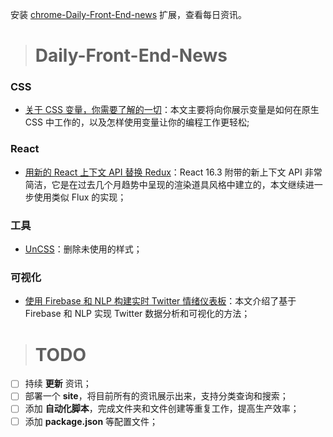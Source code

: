 
安装 [chrome-Daily-Front-End-news](https://github.com/FengShangWuQi/chrome-Daily-Front-End-news) 扩展，查看每日资讯。

> # Daily-Front-End-News 

### CSS

- [关于 CSS 变量，你需要了解的一切](https://juejin.im/post/5ab835225188255572085af4)：本文主要将向你展示变量是如何在原生 CSS 中工作的，以及怎样使用变量让你的编程工作更轻松;

### React

- [用新的 React 上下文 API 替换 Redux](http://t.cn/RnbxrEl)：React 16.3 附带的新上下文 API 非常简洁，它是在过去几个月趋势中呈现的渲染道具风格中建立的，本文继续进一步使用类似 Flux 的实现；

### 工具

- [UnCSS](https://github.com/uncss/uncss)：删除未使用的样式；

### 可视化

- [使用 Firebase 和 NLP 构建实时 Twitter 情绪仪表板](http://t.cn/Rnm73A2)：本文介绍了基于 Firebase 和 NLP 实现 Twitter 数据分析和可视化的方法；

> # TODO

- [ ] 持续 **更新** 资讯；
- [ ] 部署一个 **site**，将目前所有的资讯展示出来，支持分类查询和搜索；
- [ ] 添加 **自动化脚本**，完成文件夹和文件创建等重复工作，提高生产效率；
- [ ] 添加 **package.json** 等配置文件；

